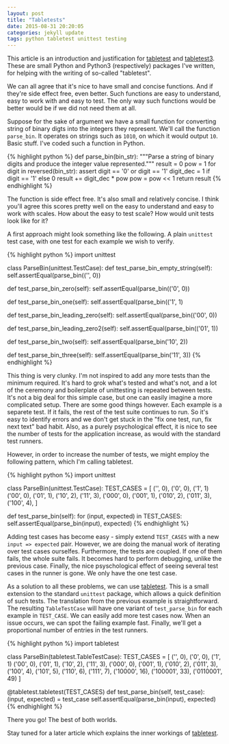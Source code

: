 ```yaml
---
layout: post
title: "Tabletests"
date: 2015-08-31 20:20:05
categories: jekyll update
tags: python tabletest unittest testing
---
```

This article is an introduction and justification for [tabletest][tabletest] and [tabletest3][tabletest3]. These are small Python and Python3 (respectively) packages I've written, for helping with the writing of so-called "tabletest".

We can all agree that it's nice to have small and concise functions. And if they're side effect free, even better. Such functions are easy to understand, easy to work with and easy to test. The only way such functions would be better would be if we did not need them at all.

Suppose for the sake of argument we have a small function for converting string of binary digts into the integers they represent. We'll call the function `parse_bin`. It operates on strings such as `1010`, on which it would output `10`. Basic stuff. I've coded such a function in Python.

{% highlight python %}
def parse_bin(bin_str):
  """Parse a string of binary digits and produce the integer value represented."""
  result = 0
  pow = 1
  for digit in reversed(bin_str):
    assert digit == '0' or digit == '1'
    digit_dec = 1 if digit == '1' else 0
    result += digit_dec * pow
    pow = pow << 1
  return result
{% endhighlight %}

The function is side effect free. It's also small and relatively concise. I think you'll agree this scores pretty well on the easy to understand and easy to work with scales. How about the easy to test scale? How would unit tests look like for it?

A first approach might look something like the following. A plain `unittest` test case, with one test for each example we wish to verify.

{% highlight python %}
import unittest

class ParseBin(unittest.TestCase):
  def test_parse_bin_empty_string(self):
    self.assertEqual(parse_bin(('', 0))

  def test_parse_bin_zero(self):
    self.assertEqual(parse_bin(('0', 0))

  def test_parse_bin_one(self):
    self.assertEqual(parse_bin(('1', 1)

  def test_parse_bin_leading_zero(self):
    self.assertEqual(parse_bin(('00', 0))

  def test_parse_bin_leading_zero2(self):
    self.assertEqual(parse_bin(('01', 1))

  def test_parse_bin_two(self):
    self.assertEqual(parse_bin('10', 2))

  def test_parse_bin_three(self):
    self.assertEqual(parse_bin('11', 3))
{% endhighlight %}

This thing is very clunky. I'm not inspired to add any more tests than the minimum required. It's hard to grok what's tested and what's not, and a lot of the ceremony and boilerplate of unittesting is repeated between tests. It's not a big deal for this simple case, but one can easily imagine a more complicated setup. There are some good things however. Each example is a separete test. If it fails, the rest of the test suite continues to run. So it's easy to identify errors and we don't get stuck in the "fix one test, run, fix next text" bad habit. Also, as a purely psychological effect, it is nice to see the number of tests for the application increase, as would with the standard test runners.

However, in order to increase the number of tests, we might employ the following pattern, which I'm calling tabletest.

{% highlight python %}
import unittest

class ParseBin(unittest.TestCase):
  TEST_CASES = [
    ('', 0),
    ('0', 0),
    ('1', 1)
    ('00', 0),
    ('01', 1),
    ('10', 2),
    ('11', 3),
    ('000', 0),
    ('001', 1),
    ('010', 2),
    ('011', 3),
    ('100', 4),
    ]

  def test_parse_bin(self):
    for (input, expected) in TEST_CASES:
      self.assertEqual(parse_bin(input), expected)
{% endhighlight %}

Adding test cases has become easy - simply extend `TEST_CASES` with a new `input => expected` pair. However, we are doing the manual work of iterating over test cases ourselfes. Furthermore, the tests are coupled. If one of them fails, the whole suite fails. It becomes hard to perform debugging, unlike the previous case. Finally, the nice psyschological effect of seeing several test cases in the runner is gone. We only have the one test case.

As a solution to all these problems, we can use [tabletest][tabletest]. This is a small extension to the standard `unittest` package, which allows a quick definition of such tests. The translation from the previous example is straightforward. The resulting `TableTestCase` will have one variant of `test_parse_bin` for each example in `TEST_CASE`. We can easily add more test cases now. When an issue occurs, we can spot the failing example fast. Finally, we'll get a proportional number of entries in the test runners.

{% highlight python %}
import tabletest

class ParseBin(tabletest.TableTestCase):
  TEST_CASES = [
    ('', 0),
    ('0', 0),
    ('1', 1)
    ('00', 0),
    ('01', 1),
    ('10', 2),
    ('11', 3),
    ('000', 0),
    ('001', 1),
    ('010', 2),
    ('011', 3),
    ('100', 4),
    ('101', 5),
    ('110', 6),
    ('111', 7),
    ('10000', 16),
    ('100001', 33),
    ('0110001', 49)
    ]

  @tabletest.tabletest(TEST_CASES)
  def test_parse_bin(self, test_case):
    (input, expected) = test_case
    self.assertEqual(parse_bin(input), expected)
{% endhighlight %}

There you go! The best of both worlds.

Stay tuned for a later article which explains the inner workings of [tabletest][tabletest].

[tabletest]: https://github.com/horia141/tabletest
[tabletest3]: https://github.com/horia141/tabletest3
